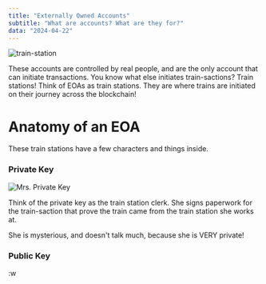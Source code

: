 ```yaml
---
title: "Externally Owned Accounts"
subtitle: "What are accounts? What are they for?"
data: "2024-04-22"
---
```


![train-station](http://localhost:3000/images/train-station.svg)

These accounts are controlled by real people, and are the only account that can initiate transactions.
You know what else initiates train-sactions? Train stations! Think of EOAs as train stations. They are
where trains are initiated on their journey across the blockchain!

# Anatomy of an EOA

These train stations have a few characters and things inside.

### Private Key

![Mrs. Private Key](http://localhost:3000/images/mrsPrivateKey.svg)

Think of the private key as the train station clerk. She signs paperwork for the train-saction that
prove the train came from the train station she works at.

She is mysterious, and doesn't talk much, because she is VERY private!

### Public Key

:w

